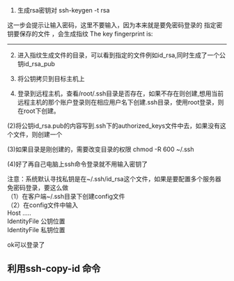 1. 生成rsa密钥对
ssh-keygen -t rsa

这一步会提示让输入密码，这里不要输入，因为本来就是要免密码登录的
指定密钥要保存的文件 ，会生成指纹
The key fingerprint is:
***********

2. 进入指纹生成文件的目录，可以看到指定的文件例如id_rsa,同时生成了一个公钥id_rsa_pub

3. 将公钥拷贝到目标主机上  
  1. 登录到远程主机，查看/root/.ssh目录是否存在，如果不存在则创建,想用当前远程主机的那个账户登录则在相应用户名下创建.ssh目录，使用root登录，则在root下创建。

(2)将公钥id_rsa.pub的内容写到.ssh下的authorized_keys文件中去，如果没有这个文件，则创建一个

(3)如果目录是刚创建的，需要改变目录的权限 chmod -R 600 ~/.ssh

(4)好了再自己电脑上ssh命令登录就不用输入密钥了

注意：系统默认寻找私钥是在~/.ssh/id_rsa这个文件，如果是要配置多个服务器免密码登录，要这么做  
（1）在客户端~/.ssh目录下创建config文件  
（2）在config文件中输入  
Host .....  
IdentityFile 公钥位置  
IdentityFile 私钥位置  

ok可以登录了  

## 利用ssh-copy-id 命令

